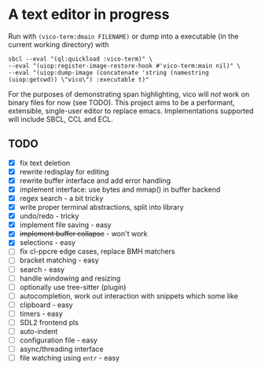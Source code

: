 # A text editor in progress
Run with `(vico-term:dmain FILENAME)`
or dump into a executable (in the current working directory) with
```
sbcl --eval "(ql:quickload :vico-term)" \
--eval "(uiop:register-image-restore-hook #'vico-term:main nil)" \
--eval "(uiop:dump-image (concatenate 'string (namestring (uiop:getcwd)) \"vico\") :executable t)"
```
For the purposes of demonstrating span highlighting, vico will *not* work on binary files for now (see TODO).
This project aims to be a performant, extensible, single-user editor to replace emacs.
Implementations supported will include SBCL, CCL and ECL.

## TODO

- [x] fix text deletion
- [x] rewrite redisplay for editing
- [x] rewrite buffer interface and add error handling
- [x] implement interface: use bytes and mmap() in buffer backend
- [x] regex search - a bit tricky
- [x] write proper terminal abstractions, split into library
- [x] undo/redo - tricky
- [x] implement file saving - easy
- [x] ~~implement buffer collapse~~ - won't work
- [x] selections - easy
- [ ] fix cl-ppcre edge cases, replace BMH matchers
- [ ] bracket matching - easy
- [ ] search - easy
- [ ] handle windowing and resizing
- [ ] optionally use tree-sitter (plugin)
- [ ] autocompletion, work out interaction with snippets which some like
- [ ] clipboard - easy
- [ ] timers - easy
- [ ] SDL2 frontend pls
- [ ] auto-indent
- [ ] configuration file - easy
- [ ] async/threading interface
- [ ] file watching using `entr` - easy
